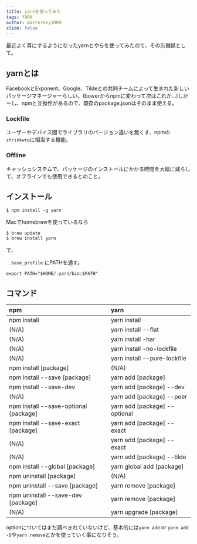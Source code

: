 ```yaml
---
title: yarnを使ってみた
tags: YARN
author: masterkey1009
slide: false
---
```

最近よく耳にするようになったyarnとやらを使ってみたので、その忘備録として。

## yarnとは
FacebookとExponent、Google、Tildeとの共同チームによって生まれた新しいパッケージマネージャーらしい。(bowerからnpmに変わって次はこれか...)しかーし、npmと互換性があるので、既存のpackage.jsonはそのまま使える。

### Lockfile
ユーザーやデバイス間でライブラリのバージョン違いを無くす、npmの`shrinkwrp`に相当する機能。

### Offline
キャッシュシステムで、パッケージのインストールにかかる時間を大幅に減らして、オフラインでも使用できるとのこと。   

## インストール

```
$ npm install -g yarn
```

Macでhomebrewを使っているなら

```
$ brew update
$ brew install yarn
```

で、

` .base_profile` にPATHを通す。

```
export PATH="$HOME/.yarn/bin:$PATH"
```

## コマンド

| npm | yarn |
|:-----------|:------------|
| npm install | yarn install |
| (N/A) | yarn install --flat |
| (N/A) | yarn install -har |
| (N/A) | yarn install -no-lockfile |
| (N/A) | yarn install --pure-lockfile |
| npm install [package] | (N/A) |
| npm install --save [package] | yarn add [package] |
| npm install --save-dev | yarn add [package] --dev |
| (N/A) | yarn add [package] --peer |
| npm install --save-optional [package] | yarn add [package] --optional |
| npm install --save-exact [package] | yarn add [package] --exact |
| (N/A) | yarn add [package] --exact |
| (N/A) | yarn add [package] --tilde |
| npm install --global [package] | yarn global add [package] |
| npm uninstall [package] | (N/A) |
| npm uninstall --save [package] | yarn remove [package] |
| npm uninstall --save-dev [package] | yarn remove [package] |
| (N/A) | yarn upgrade [package] |


optionについてはまだ調べきれていないけど、基本的には`yarn add` or `yarn add -D`や`yarn remove`とかを使っていく事になりそう。  

